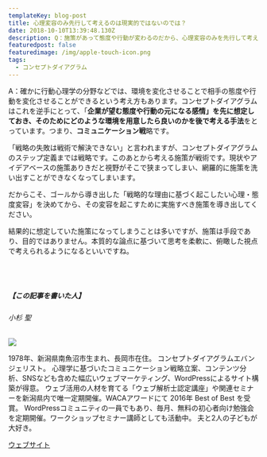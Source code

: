 ```yaml
---
templateKey: blog-post
title: 心理変容のみ先行して考えるのは現実的ではないのでは？
date: 2018-10-10T13:39:48.130Z
description: Q：施策があって態度や行動が変わるのだから、心理変容のみを先行して考えるのは現実的ではないのでは？
featuredpost: false
featuredimage: /img/apple-touch-icon.png
tags:
  - コンセプトダイアグラム
---
```

A：確かに行動心理学の分野などでは、環境を変化させることで相手の態度や行動を変化させることができるという考え方もあります。コンセプトダイアグラムはこれを逆手にとって、「**企業が望む態度や行動の元になる感情」を先に想定しておき、そのためにどのような環境を用意したら良いのかを後で考える手法**をとっています。つまり、**コミュニケーション戦**略です。

「戦略の失敗は戦術で解決できない」と言われますが、コンセプトダイアグラムのステップ定義までは戦略です。このあとから考える施策が戦術です。現状やアイデアベースの施策ありきだと視野がそこで狭まってしまい、網羅的に施策を洗い出すことができなくなってしまいます。

だからこそ、ゴールから導き出した「戦略的な理由に基づく起こしたい心理・態度変容」を決めてから、その変容を起こすために実施すべき施策を導き出してください。

結果的に想定していた施策になってしまうことは多いですが、施策は手段であり、目的ではありません。本質的な論点に基づいて思考を柔軟に、俯瞰した視点で考えられるようになるといいですね。

##### <br><br><br>【この記事を書いた人】

###### 小杉 聖

![](/img/6645a78788203d8d2dd2e3879ccca8dc.jpeg)

1978年、新潟県南魚沼市生まれ、長岡市在住。
コンセプトダイアグラムエバンジェリスト。
心理学に基づいたコミュニケーション戦略立案、コンテンツ分析、SNSなども含めた幅広いウェブマーケティング、WordPressによるサイト構築が得意。
ウェブ活用の人材を育てる「ウェブ解析士認定講座」や関連セミナーを新潟県内で唯一定期開催。WACAアワードにて 2016年 Best of Best を受賞。
WordPressコミュニティの一員でもあり、毎月、無料の初心者向け勉強会を定期開催。ワークショップセミナー講師としても活動中。
夫と2人の子どもが大好き。

[ウェブサイト](https://kosgis.com/)